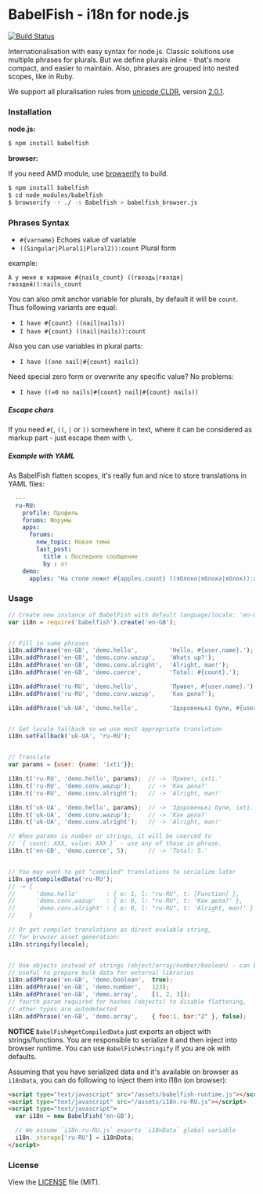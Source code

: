 BabelFish - i18n for node.js
============================

[![Build Status](https://travis-ci.org/nodeca/babelfish.svg?branch=master)](https://travis-ci.org/nodeca/babelfish)

Internationalisation with easy syntax for node.js. Classic solutions use multiple phrases
for plurals. But we define plurals inline - that's more compact, and easier to maintain.
Also, phrases are grouped into nested scopes, like in Ruby.

We support all pluralisation rules from [unicode CLDR](http://unicode.org/repos/cldr-tmp/trunk/diff/supplemental/language_plural_rules.html),
version [2.0.1](http://cldr.unicode.org/index/downloads).

### Installation

__node.js:__

```bash
$ npm install babelfish
```

__browser:__

If you need AMD module, use [browserify](https://github.com/nodeca/babelfish)
to build.

```bash
$ npm install babelfish
$ cd node_modules/babelfish
$ browserify -r ./ -s Babelfish > babelfish_browser.js
```


### Phrases Syntax

-  `#{varname}` Echoes value of variable
-  `((Singular|Plural1|Plural2)):count` Plural form

example:

    А у меня в кармане #{nails_count} ((гвоздь|гвоздя|гвоздей)):nails_count

You can also omit anchor variable for plurals, by default it will be `count`.
Thus following variants are equal:

- `I have #{count} ((nail|nails))`
- `I have #{count} ((nail|nails)):count`

Also you can use variables in plural parts:

- `I have ((one nail|#{count} nails))`

Need special zero form or overwrite any specific value? No problems:

- `I have ((=0 no nails|#{count} nail|#{count} nails))`


##### Escape chars

If you need `#{`, `((`, `|` or `))` somewhere in text, where it can be considered
as markup part - just escape them with `\`.


##### Example with YAML

As BabelFish flatten scopes, it's really fun and nice to store translations in
YAML files:

```yaml
  ---
  ru-RU:
    profile: Профиль
    forums: Форумы
    apps:
      forums:
        new_topic: Новая тема
        last_post:
          title : Последнее сообщение
          by : от
    demo:
      apples: "На столе лежит #{apples.count} ((яблоко|яблока|яблок)):apples.count"
```

### Usage

``` javascript
// Create new instance of BabelFish with default language/locale: 'en-GB'
var i18n = require('babelfish').create('en-GB');


// Fill in some phrases
i18n.addPhrase('en-GB', 'demo.hello',         'Hello, #{user.name}.');
i18n.addPhrase('en-GB', 'demo.conv.wazup',    'Whats up?');
i18n.addPhrase('en-GB', 'demo.conv.alright',  'Alright, man!');
i18n.addPhrase('en-GB', 'demo.coerce',        'Total: #{count}.');

i18n.addPhrase('ru-RU', 'demo.hello',         'Привет, #{user.name}.');
i18n.addPhrase('ru-RU', 'demo.conv.wazup',    'Как дела?');

i18n.addPhrase('uk-UA', 'demo.hello',         'Здоровенькі були, #{user.name}.');


// Set locale fallback so we use most appropriate translation
i18n.setFallback('uk-UA', 'ru-RU');


// Translate
var params = {user: {name: 'ixti'}};

i18n.t('ru-RU', 'demo.hello', params);  // -> 'Привет, ixti.'
i18n.t('ru-RU', 'demo.conv.wazup');     // -> 'Как дела?'
i18n.t('ru-RU', 'demo.conv.alright');   // -> 'Alright, man!'

i18n.t('uk-UA', 'demo.hello', params);  // -> 'Здоровенькі були, ixti.'
i18n.t('uk-UA', 'demo.conv.wazup');     // -> 'Как дела?'
i18n.t('uk-UA', 'demo.conv.alright');   // -> 'Alright, man!'

// When params is number or strings, it will be coerced to
// `{ count: XXX, value: XXX }` - use any of those in phrase.
i18n.t('en-GB', 'demo.coerce', 5);      // -> 'Total: 5.'


// You may want to get "compiled" translations to serialize later
i18n.getCompiledData('ru-RU');
// -> {
//      'demo.hello'        : { e: 1, l: "ru-RU", t: [Function] },
//      'demo.conv.wazup'   : { e: 0, l: "ru-RU", t: 'Как дела?' },
//      'demo.conv.alright' : { e: 0, l: "ru-RU", t: 'Alright, man!' }
//    }

// Or get compilet translations as direct evalable string,
// for browser asset generation:
i18n.stringify(locale);


// Use objects instead of strings (object/array/number/boolean) - can be
// useful to prepare bulk data for external libraries
i18n.addPhrase('en-GB', 'demo.boolean',  true);
i18n.addPhrase('en-GB', 'demo.number',   123);
i18n.addPhrase('en-GB', 'demo.array',    [1, 2, 3]);
// fourth param required for hashes (objects) to disable flattening,
// other types are autodetected
i18n.addPhrase('en-GB', 'demo.array',    { foo:1, bar:"2" }, false);
```

**NOTICE**
`BabelFish#getCompiledData` just exports an object with strings/functions.
You are responsible to serialize it and then inject into browser runtime.
You can use `BabelFish#stringify` if you are ok with defaults.

Assuming that you have serialized data and it's available on browser as
`i18nData`, you can do following to inject them into i18n (on browser):

```html
<script type="text/javascript" src="/assets/babelfish-runtime.js"></script>
<script type="text/javascript" src="/assets/i18n.ru-RU.js"></script>
<script type="text/javascript">
  var i18n = new BabelFish('en-GB');

  // We assume `i18n.ru-RU.js` exports `i18nData` global variable
  i18n._storage['ru-RU'] = i18nData;
</script>
```

### License

View the [LICENSE](https://github.com/nodeca/babelfish.tools/blob/master/LICENSE) file (MIT).
